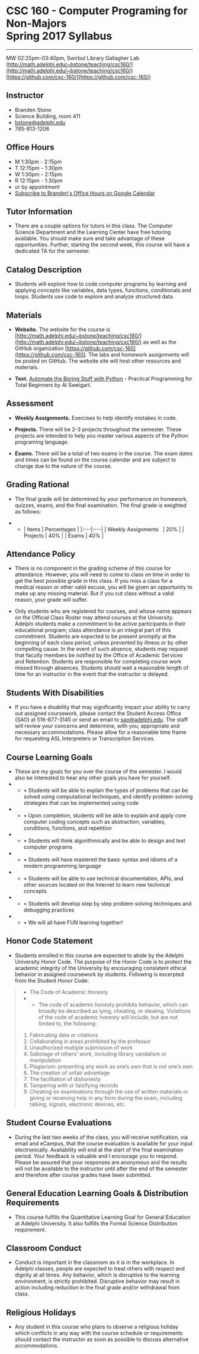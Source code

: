 # CSC 160 - Computer Programing for Non-Majors <br> Spring 2017 Syllabus

---

MW 02:25pm-03:40pm, Swirbul Library Gallagher Lab<br>
[http://math.adelphi.edu/~bstone/teaching/csc160/](http://math.adelphi.edu/~bstone/teaching/csc160/)<br>
[https://github.com/csc-160/](https://github.com/csc-160/)


## Instructor

* Branden Stone 
* Science Building, room 411 
* [bstone@adelphi.edu](mailto:bstone@adelphi.edu)
* 785-813-1206

## Office Hours

* M 1:30pm - 2:15pm
* T 12:15pm - 1:30pm 
* W 1:30pm - 2:15pm
* R 12:15pm - 1:30pm 
* or by appointment 
* [Subscribe to Branden's Office Hours on Google Calendar](https://www.google.com/calendar/render?cid=adelphi.edu_js6gaidjgh5jstl23kf7uqvepc@group.calendar.google.com#g)


## Tutor Information

* There are a couple options for tutors in this class. The Computer Science Department and the Learning Center have free tutoring available. You should make sure and take advantage of these opportunities. Further, starting the second week, this course will have a dedicated TA for the semester.


## Catalog Description

* Students will explore how to code computer programs by learning and applying concepts like variables, data types, functions, conditionals and loops. Students use code to explore and analyze structured data.

## Materials

* __Website.__ 
The website for the course is [http://math.adelphi.edu/~bstone/teaching/csc160/](http://math.adelphi.edu/~bstone/teaching/csc160/) as well as the GitHub organization [https://github.com/csc-160](https://github.com/csc-160).  The labs and homework assignments will be posted on GitHub. The website site will host other resources and materials. 


* __Text.__ [Automate the Boring Stuff with Python](https://automatetheboringstuff.com/) - Practical Programming for Total Beginners by Al Sweigart.

## Assessment 

* __Weekly Assignments.__ Exercises to help identify mistakes in code. 

* __Projects.__ There will be 2-3 projects throughout the semester. These projects are intended to help you master various aspects of the Python programing language. 

* __Exams.__ There will be a total of two exams in the course. The exam dates and times can be found on the course calendar and are subject to change due to the nature of the course.



## Grading Rational

* The final grade will be determined by your performance on homework, quizzes, exams, and the final examination. The final grade is weighted as follows:


* * | Items | Percentages |
|:---|:---|
| Weekly Assignments&nbsp;&nbsp; | 20% |
| Projects | 40% |
| Exams | 40% |














## Attendance Policy

* There is no component in the grading scheme of this course for attendance. However, you will need to come to class on time in order to get the best possible grade in this class. If you miss a class for a medical reason or other valid excuse, you will be given an opportunity to make up any missing material. But if you cut class without a valid reason, your grade will suffer.

* Only students who are registered for courses, and whose name appears on the Official Class Roster may attend courses at the University. Adelphi students make a commitment to be active participants in their educational program; class attendance is an integral part of this commitment. Students are expected to be present promptly at the beginning of each class period, unless prevented by illness or by other compelling cause. In the event of such absence, students may request that faculty members be notified by the Office of Academic Services and Retention. Students are responsible for completing course work missed through absences. Students should wait a reasonable length of time for an instructor in the event that the instructor is delayed.

## Students With Disabilities

* If you have a disability that may significantly impact your ability to carry out assigned coursework, please contact the Student Access Office (SAO) at 516-877-3145 or send an email to [sao@adelphi.edu](mailto:sao@adelphi.edu).  The staff will review your concerns and determine, with you, appropriate and necessary accommodations.  Please allow for a reasonable time frame for requesting ASL Interpreters or Transcription Services.


## Course Learning Goals 

* These are my goals for you over the course of the semester. I would also be interested to hear any other goals you have for yourself.
* * • Students will be able to explain the types of problems that can be solved using computational techniques, and identify problem-solving strategies that can be implemented using code
* * • Upon completion, students will be able to explain and apply core computer coding concepts such as abstraction, variables, conditions, functions, and repetition
* * • Students will think algorithmically and be able to design and test computer programs
* * • Students will have mastered the basic syntax and idioms of a modern programming language
* * • Students will be able to use technical documentation, APIs, and other sources located on the Internet to learn new technical concepts
* * • Students will develop step by step problem solving techniques and debugging practices
* * • We will all have FUN learning together!

## Honor Code Statement

* Students enrolled in this course are expected to abide by the Adelphi University Honor Code. The purpose of the Honor Code is to protect the academic integrity of the University by encouraging consistent ethical behavior in assigned coursework by students. Following is excerpted from the Student Honor Code:

> * The Code of Academic Honesty
> * * The code of academic honesty prohibits behavior, which can broadly be described as lying, cheating, or stealing. Violations of the code of academic honesty will include, but are not limited to, the following:
> 1. Fabricating data or citations
> 2. Collaborating in areas prohibited by the professor
> 3. Unauthorized multiple submission of work
> 4. Sabotage of others’ work, including library vandalism or manipulation
> 5. Plagiarism: presenting any work as one’s own that is not one’s own
> 6. The creation of unfair advantage
> 7. The facilitation of dishonesty
> 8. Tampering with or falsifying records
> 9. Cheating on examinations through the use of written materials or giving or receiving help in any form during the exam, including talking, signals, electronic devices, etc.


## Student Course Evaluations

* During the last two weeks of the class, you will receive notification, via email and
eCampus, that the course evaluation is available for your input electronically.
Availability will end at the start of the final examination period. Your feedback is valuable and I encourage you to respond. Please be assured that your responses are anonymous and the results will not be available to the instructor until after the end of the semester and therefore after course grades have been submitted.



## General Education Learning Goals & Distribution Requirements

* This course fulfills the Quantitative Learning Goal for General Education at Adelphi University. It also fulfills the Formal Science Distribution requirement.



## Classroom Conduct

* Conduct is important in the classroom as it is in the workplace.  In Adelphi classes, people are expected to treat others with respect and dignity at all times.  Any behavior, which is disruptive to the learning environment, is strictly prohibited.  Disruptive behavior may result in action including reduction in the final grade and/or withdrawal from class.



## Religious Holidays

* Any student in this course who plans to observe a religious holiday which conflicts in any way with the course schedule or requirements should contact the instructor as soon as possible to discuss alternative accommodations.

